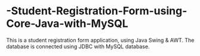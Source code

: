 # -Student-Registration-Form-using-Core-Java-with-MySQL
This is a student registration form application, using Java Swing &amp; AWT. The database is connected using JDBC with MySQL database. 
